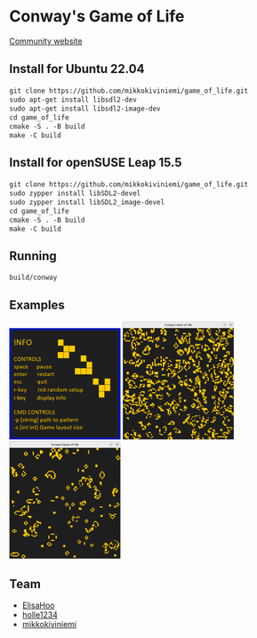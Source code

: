 # Conway's Game of Life
[Community website](https://conwaylife.com/)
## Install for Ubuntu 22.04
```
git clone https://github.com/mikkokiviniemi/game_of_life.git
sudo apt-get install libsdl2-dev
sudo apt-get install libsdl2-image-dev
cd game_of_life
cmake -S . -B build
make -C build
```
## Install for openSUSE Leap 15.5
```
git clone https://github.com/mikkokiviniemi/game_of_life.git
sudo zypper install libSDL2-devel
sudo zypper install libSDL2_image-devel
cd game_of_life
cmake -S . -B build
make -C build
```
## Running
```
build/conway
```

## Examples
<img src="https://github.com/mikkokiviniemi/game_of_life/blob/60664b8b2187f8cda767a94b565b3d8603119881/resources/conway_info.bmp" width="200">
<img src="https://github.com/mikkokiviniemi/game_of_life/blob/771b4747b847a133686a50356a1e675244d7d7c9/examples/example2.png" width="200">
<img src="https://github.com/mikkokiviniemi/game_of_life/blob/771b4747b847a133686a50356a1e675244d7d7c9/examples/example3.png" width="200">


## Team
- [ElisaHoo](https://github.com/ElisaHoo)
- [holle1234](https://github.com/holle1234)
- [mikkokiviniemi](https://github.com/mikkokiviniemi)
